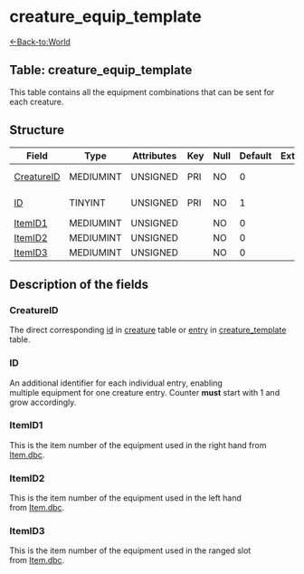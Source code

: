# creature\_equip\_template

[<-Back-to:World](database-world)

## **Table: creature\_equip\_template**

This table contains all the equipment combinations that can be sent for each creature.

## Structure

| Field           | Type      | Attributes | Key | Null | Default | Extra | Comment      |
| --------------- | --------- | ---------- | --- | ---- | ------- | ----- | ------------ |
| [CreatureID][1] | MEDIUMINT | UNSIGNED   | PRI | NO   | 0       |       | Unique entry |
| [ID][2]         | TINYINT   | UNSIGNED   | PRI | NO   | 1       |       | Unique entry |
| [ItemID1][3]    | MEDIUMINT | UNSIGNED   |     | NO   | 0       |       |              |
| [ItemID2][4]    | MEDIUMINT | UNSIGNED   |     | NO   | 0       |       |              |
| [ItemID3][5]    | MEDIUMINT | UNSIGNED   |     | NO   | 0       |       |              |

[1]: #creatureid
[2]: #id
[3]: #itemid1
[4]: #itemid2
[5]: #itemid3

## Description of the fields

### CreatureID

The direct corresponding [id](http://www.azerothcore.org/wiki/creature#id) in [creature](creature) table or [entry](http://www.azerothcore.org/wiki/creature_template#creature_template-entry) in [creature\_template](creature_template) table.

### ID

An additional identifier for each individual entry, enabling multiple equipment for one creature entry. Counter **must** start with 1 and grow accordingly.

### ItemID1

This is the item number of the equipment used in the right hand from [Item.dbc](Item).

### ItemID2

This is the item number of the equipment used in the left hand from [Item.dbc](Item).

### ItemID3

This is the item number of the equipment used in the ranged slot from [Item.dbc](Item).
